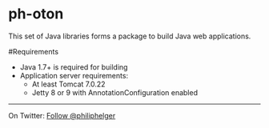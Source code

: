 # ph-oton
This set of Java libraries forms a package to build Java web applications.

#Requirements
  * Java 1.7+ is required for building
  * Application server requirements:
      * At least Tomcat 7.0.22
      * Jetty 8 or 9 with AnnotationConfiguration enabled

---

On Twitter: <a href="https://twitter.com/philiphelger">Follow @philiphelger</a>
 